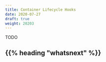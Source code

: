```yaml
---
title: Container Lifecycle Hooks
date: 2020-07-27
draft: true
weight: 20203
---
```

<!-- overview -->
TODO
<!-- body -->

## {{% heading "whatsnext" %}}
